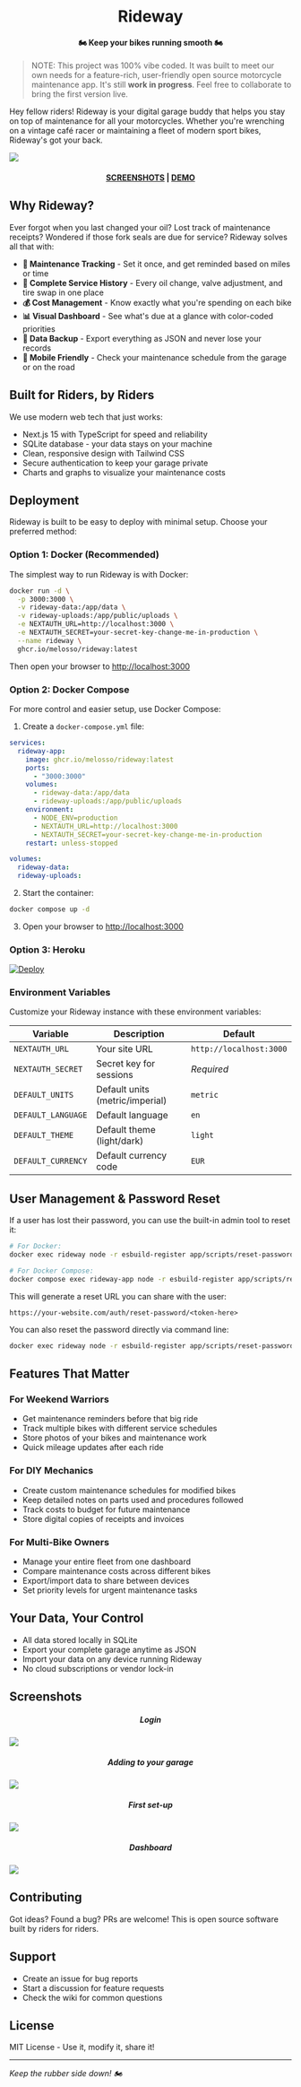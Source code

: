 <h1 align="center">Rideway</h1>

<h4 align="center">🏍️ Keep your bikes running smooth 🏍️</h4>

> NOTE: This project was 100% vibe coded. It was built to meet our own needs for a feature-rich, user-friendly open source motorcycle maintenance app. It's still **work in progress**. Feel free to collaborate to bring the first version live.

Hey fellow riders! Rideway is your digital garage buddy that helps you stay on top of maintenance for all your motorcycles. Whether you're wrenching on a vintage café racer or maintaining a fleet of modern sport bikes, Rideway's got your back.

<img src=".github/images/screenshot_1.png" align="center" />

<h4 align="center"><a href="#screenshots">SCREENSHOTS</a> | <a href="#">DEMO</a></h4>

## Why Rideway?

Ever forgot when you last changed your oil? Lost track of maintenance receipts? Wondered if those fork seals are due for service? Rideway solves all that with:

- **🔧 Maintenance Tracking** - Set it once, and get reminded based on miles or time
- **📝 Complete Service History** - Every oil change, valve adjustment, and tire swap in one place
- **💰 Cost Management** - Know exactly what you're spending on each bike
- **📊 Visual Dashboard** - See what's due at a glance with color-coded priorities
- **💾 Data Backup** - Export everything as JSON and never lose your records
- **📱 Mobile Friendly** - Check your maintenance schedule from the garage or on the road

## Built for Riders, by Riders

We use modern web tech that just works:
- Next.js 15 with TypeScript for speed and reliability
- SQLite database - your data stays on your machine
- Clean, responsive design with Tailwind CSS
- Secure authentication to keep your garage private
- Charts and graphs to visualize your maintenance costs

## Deployment

Rideway is built to be easy to deploy with minimal setup. Choose your preferred method:

### Option 1: Docker (Recommended)

The simplest way to run Rideway is with Docker:

```bash
docker run -d \
  -p 3000:3000 \
  -v rideway-data:/app/data \
  -v rideway-uploads:/app/public/uploads \
  -e NEXTAUTH_URL=http://localhost:3000 \
  -e NEXTAUTH_SECRET=your-secret-key-change-me-in-production \
  --name rideway \
  ghcr.io/melosso/rideway:latest
```

Then open your browser to [http://localhost:3000](http://localhost:3000)

### Option 2: Docker Compose

For more control and easier setup, use Docker Compose:

1. Create a `docker-compose.yml` file:

```yaml
services:
  rideway-app:
    image: ghcr.io/melosso/rideway:latest
    ports:
      - "3000:3000"
    volumes:
      - rideway-data:/app/data
      - rideway-uploads:/app/public/uploads 
    environment:
      - NODE_ENV=production
      - NEXTAUTH_URL=http://localhost:3000
      - NEXTAUTH_SECRET=your-secret-key-change-me-in-production
    restart: unless-stopped

volumes:
  rideway-data:
  rideway-uploads:
```

2. Start the container:

```bash
docker compose up -d
```

3. Open your browser to [http://localhost:3000](http://localhost:3000)

### Option 3: Heroku

[![Deploy](https://www.herokucdn.com/deploy/button.svg)](https://heroku.com/deploy?template=https://github.com/melosso/rideway/tree/master)

### Environment Variables

Customize your Rideway instance with these environment variables:

| Variable | Description | Default |
|----------|-------------|---------|
| `NEXTAUTH_URL` | Your site URL | `http://localhost:3000` |
| `NEXTAUTH_SECRET` | Secret key for sessions | *Required* |
| `DEFAULT_UNITS` | Default units (metric/imperial) | `metric` |
| `DEFAULT_LANGUAGE` | Default language | `en` |
| `DEFAULT_THEME` | Default theme (light/dark) | `light` |
| `DEFAULT_CURRENCY` | Default currency code | `EUR` |

## User Management & Password Reset

If a user has lost their password, you can use the built-in admin tool to reset it:

```bash
# For Docker:
docker exec rideway node -r esbuild-register app/scripts/reset-password.js generate john@example.com

# For Docker Compose:
docker compose exec rideway-app node -r esbuild-register app/scripts/reset-password.js generate john@example.com
```

This will generate a reset URL you can share with the user:
```
https://your-website.com/auth/reset-password/<token-here>
```

You can also reset the password directly via command line:
```bash
docker exec rideway node -r esbuild-register app/scripts/reset-password.js reset <TOKEN> "new-secure-password"
```

## Features That Matter

### For Weekend Warriors
- Get maintenance reminders before that big ride
- Track multiple bikes with different service schedules  
- Store photos of your bikes and maintenance work
- Quick mileage updates after each ride

### For DIY Mechanics
- Create custom maintenance schedules for modified bikes
- Keep detailed notes on parts used and procedures followed
- Track costs to budget for future maintenance
- Store digital copies of receipts and invoices

### For Multi-Bike Owners
- Manage your entire fleet from one dashboard
- Compare maintenance costs across different bikes
- Export/import data to share between devices
- Set priority levels for urgent maintenance tasks

## Your Data, Your Control

- All data stored locally in SQLite
- Export your complete garage anytime as JSON
- Import your data on any device running Rideway
- No cloud subscriptions or vendor lock-in

## Screenshots

<h5 align="center">Login</h5>
<img src=".github/images/screenshot_2.png" align="center" />

<h5 align="center">Adding to your garage</h5>
<img src=".github/images/screenshot_3.png" align="center" />

<h5 align="center">First set-up</h5>
<img src=".github/images/screenshot_4.png" align="center" />

<h5 align="center">Dashboard</h5>
<img src=".github/images/screenshot_5.png" align="center" />

## Contributing

Got ideas? Found a bug? PRs are welcome! This is open source software built by riders for riders.

## Support

- Create an issue for bug reports
- Start a discussion for feature requests
- Check the wiki for common questions

## License

MIT License - Use it, modify it, share it!

---

*Keep the rubber side down! 🏍️*